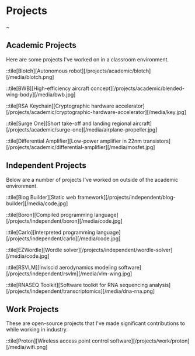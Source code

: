 # Projects

~

## Academic Projects

Here are some projects I've worked on in a classroom environment.

::tile[Blotch][Autonomous robot][/projects/academic/blotch][/media/blotch.png]

::tile[BWB][High-efficiency aircraft concept][/projects/academic/blended-wing-body][/media/bwb.jpg]

::tile[RSA Keychain][Cryptographic hardware accelerator][/projects/academic/cryptographic-hardware-accelerator][/media/key.jpg]

::tile[Surge One][Short take-off and landing regional aircraft][/projects/academic/surge-one][/media/airplane-propeller.jpg]

::tile[Differential Amplifier][Low-power amplifier in 22nm transistors][/projects/academic/differential-amplifier][/media/mosfet.jpg]

## Independent Projects

Below are a number of projects I've worked on outside of the academic environment.

::tile[Blog Builder][Static web framework][/projects/independent/blog-builder][/media/code.jpg]

::tile[Boron][Compiled programming language][/projects/independent/boron][/media/code.jpg]

::tile[Carlo][Interpreted programming language][/projects/independent/carlo][/media/code.jpg]

::tile[EZWordle][Wordle solver][/projects/independent/wordle-solver][/media/code.jpg]

::tile[RSVLM][Inviscid aerodynamics modeling software][/projects/independent/rsvlm][/media/vlm-wing.jpg]

::tile[RNASEQ Toolkit][Software toolkit for RNA sequencing analysis][/projects/independent/transcriptomics][/media/dna-rna.png]

## Work Projects

These are open-source projects that I've made significant contributions to while working in industry.

::tile[Proton][Wireless access point control software][/projects/work/proton][/media/wifi.png]